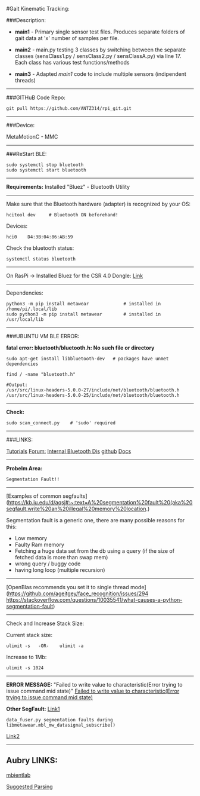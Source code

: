 
#Gait Kinematic Tracking:


###Description:

* **main1** - Primary single sensor test files. Produces separate folders of gait data at 'x' number of samples per file.

* **main2** - main.py testing 3 classes by switching between the separate classes (sensClass1.py / sensClass2.py / sensClassA.py) via line 17. Each class has various test functions/methods

* **main3** - Adapted _main1_ code to include multiple sensors (indipendent threads)


---
###GITHuB Code Repo:

	git pull https://github.com/ANTZ314/rpi_git.git

---
###Device:

MetaMotionC - MMC

---
###ReStart BLE:

	sudo systemctl stop bluetooth
	sudo systemctl start bluetooth

---
**Requirements:**
Installed "Bluez" - Bluetooth Utility

---
Make sure that the Bluetooth hardware (adapter) is recognized by your OS:

	hcitool dev		# Bluetooth ON beforehand!

Devices:

	hci0	D4:3B:04:86:AB:59

Check the bluetooth status:

	systemctl status bluetooth
---

On RasPi -> Installed Bluez for the CSR 4.0 Dongle:
[Link](https://learn.adafruit.com/install-bluez-on-the-raspberry-pi/installation)


---
Dependencies:

	python3 -m pip install metawear 			# installed in /home/pi/.local/lib
	sudo python3 -m pip install metawear 		# installed in /usr/local/lib

---
###UBUNTU VM BLE ERROR:

**fatal error: bluetooth/bluetooth.h: No such file or directory**

	sudo apt-get install libbluetooth-dev	# packages have unmet dependencies

	find / -name "bluetooth.h"
	
	#Output:
	/usr/src/linux-headers-5.0.0-27/include/net/bluetooth/bluetooth.h
	/usr/src/linux-headers-5.0.0-25/include/net/bluetooth/bluetooth.h


---
**Check:**

	sudo scan_connect.py 	# 'sudo' required

---
###LINKS:

[Tutorials](https://mbientlab.com/tutorials/)
[Forum:](https://mbientlab.com/community/)
[Internal Bluetooth Dis](https://scribles.net/disabling-bluetooth-on-raspberry-pi/)
[github](https://github.com/mbientlab/MetaWear-SDK-Python)
[Docs](https://mbientlab.com/cppdocs/latest/)

---
**Probelm Area:**

	Segmentation Fault!!

---
[Examples of common segfaults](https://kb.iu.edu/d/aqsj#:~:text=A%20segmentation%20fault%20(aka%20segfault,write%20an%20illegal%20memory%20location.)

Segmentation fault is a generic one, there are many possible reasons for this:

* Low memory
* Faulty Ram memory
* Fetching a huge data set from the db using a query (if the size of fetched data is more than swap mem)
* wrong query / buggy code
* having long loop (multiple recursion)

---
[OpenBlas recommends you set it to single thread mode](https://github.com/ageitgey/face_recognition/issues/294
	https://stackoverflow.com/questions/10035541/what-causes-a-python-segmentation-fault)

---
Check and Increase Stack Size:

Current stack size:

	ulimit -s 	-OR-	ulimit -a

Increase to 1Mb:
	
	ulimit -s 1024

---
**ERROR MESSAGE:**
"Failed to write value to characteristic(Error trying to issue command mid state)"
[Failed to write value to characteristic(Error trying to issue command mid state)](https://mbientlab.com/community/discussion/2733/failed-to-write-value-to-characteristic-error-trying-to-issue-command-mid-state)

**Other SegFault:**
[Link1](https://mbientlab.com/community/discussion/comment/10334#Comment_10334)

	data_fuser.py segmentation faults during libmetawear.mbl_mw_datasignal_subscribe()

[Link2](https://mbientlab.com/community/discussion/2761/data-fuser-py-segmentation-faults-during-libmetawear-mbl-mw-datasignal-subscribe)


------------
Aubry LINKS:
------------
[mbientlab](https://mbientlab.com/community/discussion/3446/multiple-metamotionc-connection-error)

[Suggested Parsing](
https://github.com/mbientlab/MetaWear-SDK-Python/search?p=1&q=parse_value&unscoped_q=parse_value)
